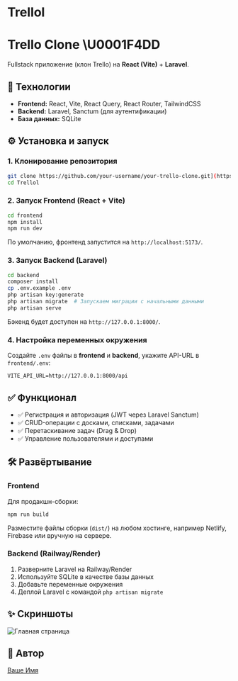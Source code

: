 # Trellol
# Trello Clone \U0001F4DD

Fullstack приложение (клон Trello) на **React (Vite)** + **Laravel**.

## 🔧 Технологии
- **Frontend:** React, Vite, React Query, React Router, TailwindCSS
- **Backend:** Laravel, Sanctum (для аутентификации)
- **База данных:** SQLite

## ⚙️ Установка и запуск

### 1. Клонирование репозитория
```sh
git clone https://github.com/your-username/your-trello-clone.git](https://github.com/Secando/Trellol.git
cd Trellol
```

### 2. Запуск Frontend (React + Vite)
```sh
cd frontend
npm install
npm run dev
```
По умолчанию, фронтенд запустится на `http://localhost:5173/`.

### 3. Запуск Backend (Laravel)
```sh
cd backend
composer install
cp .env.example .env
php artisan key:generate
php artisan migrate  # Запускаем миграции с начальными данными
php artisan serve
```
Бэкенд будет доступен на `http://127.0.0.1:8000/`.

### 4. Настройка переменных окружения
Создайте `.env` файлы в **frontend** и **backend**, укажите API-URL в `frontend/.env`:
```
VITE_API_URL=http://127.0.0.1:8000/api
```

## ✅ Функционал
- ✅ Регистрация и авторизация (JWT через Laravel Sanctum)
- ✅ CRUD-операции с досками, списками, задачами
- ✅ Перетаскивание задач (Drag & Drop)
- ✅ Управление пользователями и доступами

## 🛠 Развёртывание
### Frontend
Для продакшн-сборки:
```sh
npm run build
```
Разместите файлы сборки (`dist/`) на любом хостинге, например Netlify, Firebase или вручную на сервере.

### Backend (Railway/Render)
1. Разверните Laravel на Railway/Render
2. Используйте SQLite в качестве базы данных
3. Добавьте переменные окружения
4. Деплой Laravel с командой `php artisan migrate`

## ✨ Скриншоты
![Главная страница](https://your-image-link.com)

## 👥 Автор
[Ваше Имя](https://your-portfolio-link.com)



